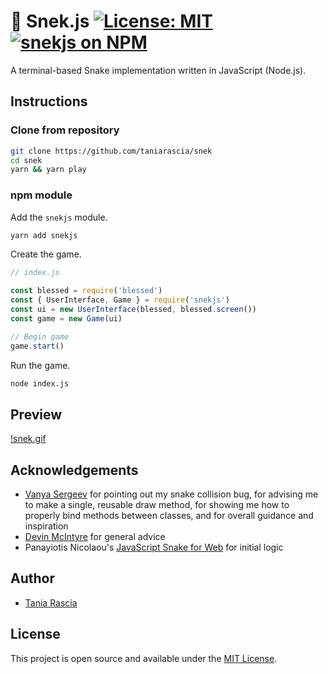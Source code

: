 # 🐍 Snek.js [![License: MIT](https://img.shields.io/badge/License-MIT-blue.svg)](https://opensource.org/licenses/MIT) [![snekjs on NPM](https://img.shields.io/npm/v/snekjs.svg?color=green&label=snekjs)](https://www.npmjs.com/package/snekjs)

A terminal-based Snake implementation written in JavaScript (Node.js).

## Instructions

### Clone from repository

```bash
git clone https://github.com/taniarascia/snek
cd snek
yarn && yarn play
```

### npm module

Add the `snekjs` module.

```bash
yarn add snekjs
```

Create the game.

```js
// index.js

const blessed = require('blessed')
const { UserInterface, Game } = require('snekjs')
const ui = new UserInterface(blessed, blessed.screen())
const game = new Game(ui)

// Begin game
game.start()
```

Run the game.

```bash
node index.js
```

## Preview

[!snek.gif](snek.gif)

## Acknowledgements

- [Vanya Sergeev](https://sergeev.io) for pointing out my snake collision bug, for advising me to make a single, reusable draw method, for showing me how to properly bind methods between classes, and for overall guidance and inspiration
- [Devin McIntyre](https://www.dev-eloper.com/) for general advice
- Panayiotis Nicolaou's [JavaScript Snake for Web](https://medium.freecodecamp.org/think-like-a-programmer-how-to-build-snake-using-only-javascript-html-and-css-7b1479c3339e) for initial logic

## Author

- [Tania Rascia](https://www.taniarascia.com)

## License

This project is open source and available under the [MIT License](LICENSE).

